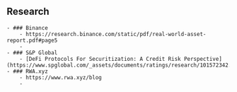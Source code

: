 ## Research
	- ### Binance
		- https://research.binance.com/static/pdf/real-world-asset-report.pdf#page5
		-
	- ### S&P Global
		- [DeFi Protocols For Securitization: A Credit Risk Perspective](https://www.spglobal.com/_assets/documents/ratings/research/101572342.pdf)
	- ### RWA.xyz
		- https://www.rwa.xyz/blog
		-